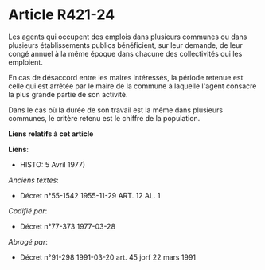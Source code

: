 # Article R421-24

Les agents qui occupent des emplois dans plusieurs communes ou dans plusieurs établissements publics bénéficient, sur leur
demande, de leur congé annuel à la même époque dans chacune des collectivités qui les emploient. 

En cas de désaccord entre les maires intéressés, la période retenue est celle qui       est arrêtée par le maire de la
commune à laquelle l'agent consacre la plus grande partie de son activité. 

Dans le cas où la durée de son travail est la même dans plusieurs communes, le critère retenu est le chiffre de la
population.

**Liens relatifs à cet article**

**Liens**:

  - HISTO: 5 Avril 1977)

_Anciens textes_:

  - Décret n°55-1542 1955-11-29 ART. 12 AL. 1

_Codifié par_:

  - Décret n°77-373 1977-03-28

_Abrogé par_:

  - Décret n°91-298 1991-03-20 art. 45 jorf 22 mars 1991
